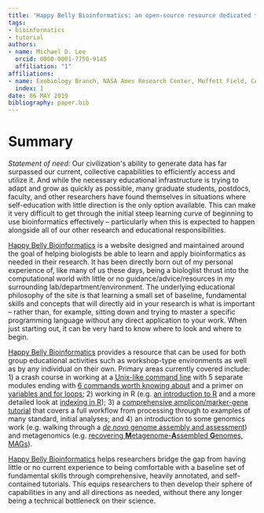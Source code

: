 ```yaml
---
title: 'Happy Belly Bioinformatics: an open-source resource dedicated to helping biologists utilize bioinformatics'
tags:
- bioinformatics
- tutorial
authors:
- name: Michael D. Lee
  orcid: 0000-0001-7750-9145
  affiliation: "1"
affiliations:
- name: Exobiology Branch, NASA Ames Research Center, Moffett Field, CA, USA
  index: 1
date: 06 MAY 2019
bibliography: paper.bib
---
```


# Summary
*Statement of need:* Our civilization's ability to generate data has far surpassed our current, collective capabilities to efficiently access and utilize it. And while the necessary educational infrastructure is trying to adapt and grow as quickly as possible, many graduate students, postdocs, faculty, and other researchers have found themselves in situations where self-education with little direction is the only option available. This can make it very difficult to get through the initial steep learning curve of beginning to use bioinformatics effectively – particularly when this is expected to happen alongside all of our other research and educational responsibilities.  

[Happy Belly Bioinformatics](https://astrobiomike.github.io/) is a website designed and maintained around the goal of helping biologists be able to learn and apply bioinformatics as needed in their research. It has been directly born out of my personal experience of, like many of us these days, being a biologlist thrust into the computational world with little or no guidance/advice/resources in my surrounding lab/department/environment. The underlying educational philosophy of the site is that learning a small set of baseline, fundamental skills and concepts that will directly aid in your research is what is important – rather than, for example, sitting down and trying to master a specific programming language without any direct application to your work. When just starting out, it can be very hard to know where to look and where to begin. 

[Happy Belly Bioinformatics](https://astrobiomike.github.io/) provides a resource that can be used for both group educational activities such as workshop-type environments as well as by any individual on their own. Primary areas currently covered include: 1) a crash course in working at a [Unix-like command line](https://astrobiomike.github.io/unix/unix-intro) with 5 separate modules ending with [6 commands worth knowing about](https://astrobiomike.github.io/unix/six-glorious-commands) and a primer on [variables and for loops](https://astrobiomike.github.io/unix/for-loops); 2) working in R (e.g. [an introduction to R](https://astrobiomike.github.io/R/basics) and a more detailed look at [indexing in R](https://astrobiomike.github.io/R/more_indexing)); 3) a [comprehensive amplicon/marker-gene tutorial](https://astrobiomike.github.io/amplicon/dada2_workflow_ex) that covers a full workflow from processing through to examples of many standard, initial analyses; and 4) an introduction to some genomics work (e.g. walking through a [*de novo* genome assembly and assessment](https://astrobiomike.github.io/genomics/de_novo_assembly)) and metagenomics (e.g. [recovering **M**etagenome-**A**ssembled **G**enomes, MAGs](https://astrobiomike.github.io/genomics/metagen_anvio)).  

[Happy Belly Bioinformatics](https://astrobiomike.github.io/) helps researchers bridge the gap from having little or no current experience to being comfortable with a baseline set of fundamental skills through comprehensive, heavily annotated, and self-contained tutorials. This equips researchers to then develop their sphere of capabilities in any and all directions as needed, without there any longer being a technical bottleneck on their science.  


